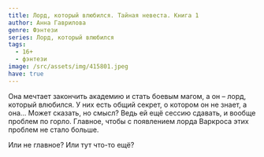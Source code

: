 ```yaml
---
title: Лорд, который влюбился. Тайная невеста. Книга 1
author: Анна Гаврилова
genre: Фэнтези
series: Лорд, который влюбился
tags:
  - 16+
  - фэнтези
image: /src/assets/img/415801.jpeg
have: true
---
```

Она мечтает закончить академию и стать боевым магом, а он – лорд, который влюбился. У них есть общий секрет, о котором он не знает, а она… Может сказать, но смысл? Ведь ей ещё сессию сдавать, и вообще проблем по горло. Главное, чтобы с появлением лорда Варкроса этих проблем не стало больше.

Или не главное? Или тут что-то ещё?
